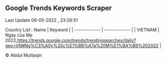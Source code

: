 

## Google Trends Keywords Scraper 
 
Last Update 08-05-2022 , 23:26:51

Country List :
 Name  | Keyword |
| ------------- | ------------- |
| VIETNAM | Ngày của Mẹ 2022,https://trends.google.com/trends/trendingsearches/daily?geo=VN#Ng%C3%A0y%20c%E1%BB%A7a%20M%E1%BA%B9%202022 |



© Abdul Muttaqin 

